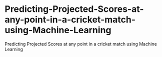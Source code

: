 # Predicting-Projected-Scores-at-any-point-in-a-cricket-match-using-Machine-Learning
Predicting Projected Scores at any point in a cricket match using Machine Learning
